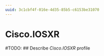 ```yaml
---
uuid: 3c1cbf4f-016e-4d35-85b5-c6153be31070
---
```



# Cisco.IOSXR


#TODO: ## Describe *Cisco.IOSXR* profile

